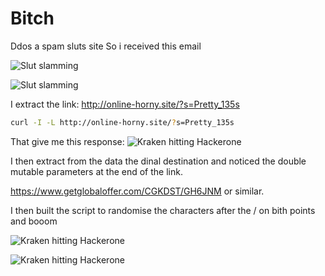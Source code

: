 # Bitch
Ddos a spam sluts site
So i received this email

![Slut slamming](https://raw.githubusercontent.com/DeadmanXXXII/Bitch/main/Screenshot_20240816-192043.png)

![Slut slamming](https://raw.githubusercontent.com/DeadmanXXXII/Bitch/main/Screenshot_20240816-192020.png)

I extract the link:
http://online-horny.site/?s=Pretty_135s

```bash
curl -I -L http://online-horny.site/?s=Pretty_135s
```

That give me this response:
![Kraken hitting Hackerone ](https://raw.githubusercontent.com/DeadmanXXXII/Kraken/main/Screenshot_20240816-000232.png)


I then extract from the data the dinal destination and noticed the double mutable parameters at the end of the link.

https://www.getglobaloffer.com/CGKDST/GH6JNM
or similar.

I then built the script to randomise the characters after the / on bith points and booom

![Kraken hitting Hackerone ](https://raw.githubusercontent.com/DeadmanXXXII/Kraken/main/Screenshot_20240816-000232.png)

![Kraken hitting Hackerone ](https://raw.githubusercontent.com/DeadmanXXXII/Kraken/main/Screenshot_20240816-000232.png)


